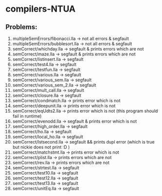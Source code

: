# compilers-NTUA

## Problems:

1. multipleSemErrors/fibonacci.lla   -> not all errors & segfault
2. multipleSemErrors/bubblesort.lla  -> not all errors & segfault
3. semCorrect/whichday.lla           -> segfault & prints errors which are not
4. semCorrect/maze.lla               -> segfault & prints errors which are not
5. semCorrect/listinsert.lla         -> segfault
6. semCorrect/test4.lla              -> segfault
7. semCorrect/testfun.lla            -> segfault
8. semCorrect/various.lla            -> segfault
8. semCorrect/various_sem.lla        -> segfault
8. semCorrect/various_sem_2.lla      -> segfault
9. semCorrect/mult_call.lla          -> segfault
10. semCorrect/closure.lla           -> segfault
11. semCorrect/condmatch.lla         -> prints error which is not
12. semCorrect/deepunit.lla          -> prints error which is not
13. semCorrect/eqUdts2.lla           -> prints error which is not (this program should fail in runtime)   
14. semCorrect/evenodd.lla           -> segfault & prints error which is not
15. semCorrect/high_order.lla        -> segfault
16. semCorrect/ho.lla                -> segfault
16. semCorrect/local_ho.lla          -> segfault
17. semCorrect/lstsecond.lla         -> segfault && prints dupl error (which is true but nickie does not print :D )
18. semCorrect/matchstmt.lla         -> prints error which is not
19. semCorrect/plist.lla             -> prints errors which are not
20. semCorrect/rev.lla               -> prints errors which are not
21. semCorrect/strtest.lla           -> segfault
22. semCorrect/test10.lla            -> segfault
23. semCorrect/test12.lla            -> segfault
24. semCorrect/test13.lla            -> segfault
25. semCorrect/unitEq.lla            -> segfault
